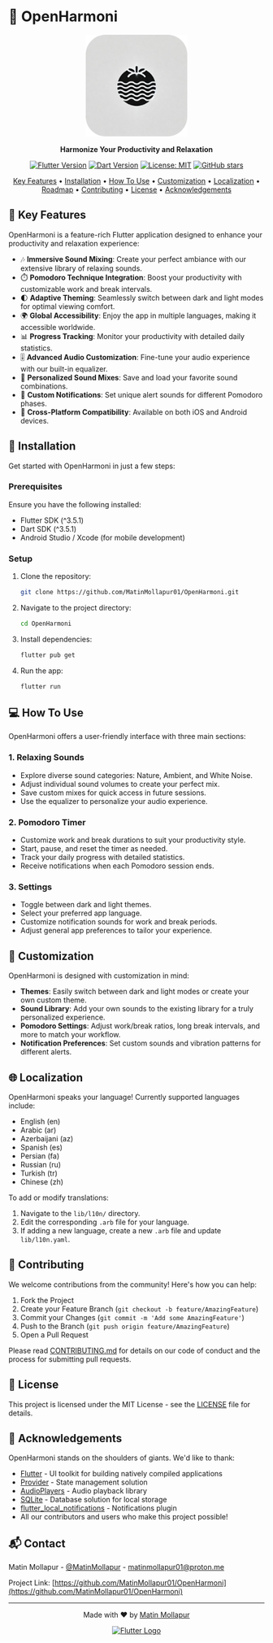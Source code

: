 # 🎵 OpenHarmoni

<p align="center">
  <img src="assets/icon/icon.png" alt="OpenHarmoni Logo" width="200"/>
</p>

<p align="center">
  <strong>Harmonize Your Productivity and Relaxation</strong>
</p>

<p align="center">
  <a href="https://flutter.dev"><img src="https://img.shields.io/badge/Flutter-3.5.1-blue.svg" alt="Flutter Version"></a>
  <a href="https://dart.dev"><img src="https://img.shields.io/badge/Dart-3.5.1-blue.svg" alt="Dart Version"></a>
  <a href="https://github.com/MatinMollapur01/OpenHarmoni/blob/main/LICENSE"><img src="https://img.shields.io/badge/License-MIT-yellow.svg" alt="License: MIT"></a>
  <a href="https://github.com/MatinMollapur01/OpenHarmoni/stargazers"><img src="https://img.shields.io/github/stars/MatinMollapur01/OpenHarmoni.svg" alt="GitHub stars"></a>
</p>

<p align="center">
  <a href="#-key-features">Key Features</a> •
  <a href="#-installation">Installation</a> •
  <a href="#-how-to-use">How To Use</a> •
  <a href="#-customization">Customization</a> •
  <a href="#-localization">Localization</a> •
  <a href="#-roadmap">Roadmap</a> •
  <a href="#-contributing">Contributing</a> •
  <a href="#-license">License</a> •
  <a href="#-acknowledgements">Acknowledgements</a>
</p>

## 🌟 Key Features

OpenHarmoni is a feature-rich Flutter application designed to enhance your productivity and relaxation experience:

- 🎶 **Immersive Sound Mixing**: Create your perfect ambiance with our extensive library of relaxing sounds.
- ⏱️ **Pomodoro Technique Integration**: Boost your productivity with customizable work and break intervals.
- 🌓 **Adaptive Theming**: Seamlessly switch between dark and light modes for optimal viewing comfort.
- 🌍 **Global Accessibility**: Enjoy the app in multiple languages, making it accessible worldwide.
- 📊 **Progress Tracking**: Monitor your productivity with detailed daily statistics.
- 🎚️ **Advanced Audio Customization**: Fine-tune your audio experience with our built-in equalizer.
- 💾 **Personalized Sound Mixes**: Save and load your favorite sound combinations.
- 🔔 **Custom Notifications**: Set unique alert sounds for different Pomodoro phases.
- 📱 **Cross-Platform Compatibility**: Available on both iOS and Android devices.

## 🚀 Installation

Get started with OpenHarmoni in just a few steps:

### Prerequisites

Ensure you have the following installed:
- Flutter SDK (^3.5.1)
- Dart SDK (^3.5.1)
- Android Studio / Xcode (for mobile development)

### Setup

1. Clone the repository:
   ```bash
   git clone https://github.com/MatinMollapur01/OpenHarmoni.git
   ```

2. Navigate to the project directory:
   ```bash
   cd OpenHarmoni
   ```

3. Install dependencies:
   ```bash
   flutter pub get
   ```

4. Run the app:
   ```bash
   flutter run
   ```

## 💻 How To Use

OpenHarmoni offers a user-friendly interface with three main sections:

### 1. Relaxing Sounds

- Explore diverse sound categories: Nature, Ambient, and White Noise.
- Adjust individual sound volumes to create your perfect mix.
- Save custom mixes for quick access in future sessions.
- Use the equalizer to personalize your audio experience.

### 2. Pomodoro Timer

- Customize work and break durations to suit your productivity style.
- Start, pause, and reset the timer as needed.
- Track your daily progress with detailed statistics.
- Receive notifications when each Pomodoro session ends.

### 3. Settings

- Toggle between dark and light themes.
- Select your preferred app language.
- Customize notification sounds for work and break periods.
- Adjust general app preferences to tailor your experience.

## 🎨 Customization

OpenHarmoni is designed with customization in mind:

- **Themes**: Easily switch between dark and light modes or create your own custom theme.
- **Sound Library**: Add your own sounds to the existing library for a truly personalized experience.
- **Pomodoro Settings**: Adjust work/break ratios, long break intervals, and more to match your workflow.
- **Notification Preferences**: Set custom sounds and vibration patterns for different alerts.

## 🌐 Localization

OpenHarmoni speaks your language! Currently supported languages include:

- English (en)
- Arabic (ar)
- Azerbaijani (az)
- Spanish (es)
- Persian (fa)
- Russian (ru)
- Turkish (tr)
- Chinese (zh)

To add or modify translations:
1. Navigate to the `lib/l10n/` directory.
2. Edit the corresponding `.arb` file for your language.
3. If adding a new language, create a new `.arb` file and update `lib/l10n.yaml`.


## 🤝 Contributing

We welcome contributions from the community! Here's how you can help:

1. Fork the Project
2. Create your Feature Branch (`git checkout -b feature/AmazingFeature`)
3. Commit your Changes (`git commit -m 'Add some AmazingFeature'`)
4. Push to the Branch (`git push origin feature/AmazingFeature`)
5. Open a Pull Request

Please read [CONTRIBUTING.md](CONTRIBUTING.md) for details on our code of conduct and the process for submitting pull requests.

## 📄 License

This project is licensed under the MIT License - see the [LICENSE](LICENSE) file for details.

## 🙏 Acknowledgements

OpenHarmoni stands on the shoulders of giants. We'd like to thank:

- [Flutter](https://flutter.dev/) - UI toolkit for building natively compiled applications
- [Provider](https://pub.dev/packages/provider) - State management solution
- [AudioPlayers](https://pub.dev/packages/audioplayers) - Audio playback library
- [SQLite](https://pub.dev/packages/sqflite) - Database solution for local storage
- [flutter_local_notifications](https://pub.dev/packages/flutter_local_notifications) - Notifications plugin
- All our contributors and users who make this project possible!

## 📬 Contact

Matin Mollapur - [@MatinMollapur](https://twitter.com/MatinMollapur) - matinmollapur01@proton.me

Project Link: [https://github.com/MatinMollapur01/OpenHarmoni](https://github.com/MatinMollapur01/OpenHarmoni)

---

<p align="center">
  Made with ❤️ by <a href="https://github.com/MatinMollapur01">Matin Mollapur</a>
</p>

<p align="center">
  <a href="https://flutter.dev" target="_blank"><img src="https://storage.googleapis.com/cms-storage-bucket/ec64036b4eacc9f3fd73.svg" width="200" alt="Flutter Logo"></a>
</p>